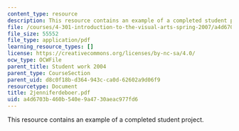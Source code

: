 ```yaml
---
content_type: resource
description: This resource contains an example of a completed student project.
file: /courses/4-301-introduction-to-the-visual-arts-spring-2007/a4d6703b460b540e9a4730aeac977fd6_2jenniferdeboer.pdf
file_size: 55552
file_type: application/pdf
learning_resource_types: []
license: https://creativecommons.org/licenses/by-nc-sa/4.0/
ocw_type: OCWFile
parent_title: Student work 2004
parent_type: CourseSection
parent_uid: d8c0f18b-d364-943c-ca0d-62602a9d06f9
resourcetype: Document
title: 2jenniferdeboer.pdf
uid: a4d6703b-460b-540e-9a47-30aeac977fd6
---
```

This resource contains an example of a completed student project.